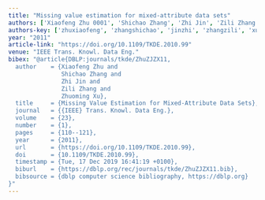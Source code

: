 ```yaml
---
title: "Missing value estimation for mixed-attribute data sets"
authors: ['Xiaofeng Zhu 0001', 'Shichao Zhang', 'Zhi Jin', 'Zili Zhang', 'Zhuoming Xu']
authors-key: ['zhuxiaofeng', 'zhangshichao', 'jinzhi', 'zhangzili', 'xuzhuoming']
year: "2011"
article-link: "https://doi.org/10.1109/TKDE.2010.99"
venue: "IEEE Trans. Knowl. Data Eng."
bibex: "@article{DBLP:journals/tkde/ZhuZJZX11,
  author    = {Xiaofeng Zhu and
               Shichao Zhang and
               Zhi Jin and
               Zili Zhang and
               Zhuoming Xu},
  title     = {Missing Value Estimation for Mixed-Attribute Data Sets},
  journal   = {{IEEE} Trans. Knowl. Data Eng.},
  volume    = {23},
  number    = {1},
  pages     = {110--121},
  year      = {2011},
  url       = {https://doi.org/10.1109/TKDE.2010.99},
  doi       = {10.1109/TKDE.2010.99},
  timestamp = {Tue, 17 Dec 2019 16:41:19 +0100},
  biburl    = {https://dblp.org/rec/journals/tkde/ZhuZJZX11.bib},
  bibsource = {dblp computer science bibliography, https://dblp.org}
}"
---
```

